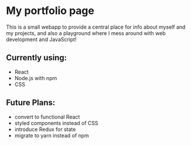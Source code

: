 # My portfolio page
This is a small webapp to provide a central place for info about myself and my projects, and also a playground where I mess around with web development and JavaScript!

## Currently using:
- React
- Node.js with npm
- CSS

## Future Plans:
- convert to functional React
- styled components instead of CSS
- introduce Redux for state
- migrate to yarn instead of npm